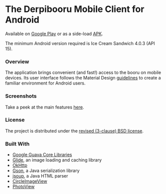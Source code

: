 # The Derpibooru Mobile Client for Android

Available on [Google Play](https://play.google.com/store/apps/details?id=derpibooru.derpy) or as a side-load [APK](https://github.com/deliciousblackink/Derpibooru/releases).

The minimum Android version required is Ice Cream Sandwich 4.0.3 (API 15).

### Overview

The application brings convenient (and fast!) access to the booru on mobile devices. Its user interface follows the Material Design [guidelines](https://www.google.com/design/spec/material-design/introduction.html) to create a familiar environment for Android users.

### Screenshots

Take a peek at the main features [here](https://goo.gl/photos/MsFHCePJDjXW6Pc67).

### License

The project is distributed under the [revised (3-clause) BSD license](LICENSE).

### Built With

* [Google Guava Core Libraries](https://github.com/google/guava)
* [Glide](https://github.com/bumptech/glide), an image loading and caching library
* [OkHttp](https://github.com/square/okhttp)
* [Gson](https://github.com/google/gson), a Java serialization library
* [jsoup](https://github.com/jhy/jsoup), a Java HTML parser
* [CircleImageView](https://github.com/hdodenhof/CircleImageView)
* [PhotoView](https://github.com/chrisbanes/PhotoView)

